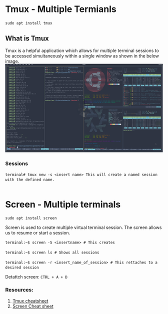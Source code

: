 # Tmux - Multiple Termianls

```shell
sudo apt install tmux
```

## What is Tmux
Tmux is a helpful application which allows for multiple terminal sessions to be accessed simultaneously within a single window as shown in the below image. 
![Tmux multi-terminal](assets/images/tmux-resized-multi.png)


### Sessions
```shell
terminal# tmux new -s <insert name> This will create a named session with the defined name. 


```


# Screen - Multiple terminals

```shell
sudo apt install screen
```

Screen is used to create multiple virtual terminal session. The screen allows us to resume or start a session. 

```shell
terminal:~$ screen -S <insertname> # This creates 

terminal:~$ screen ls # Shows all sessions

terminal:~$ screen -r <insert_name_of_session> # This rettaches to a desired session
``` 

Detattch screen: `CTRL + A + D`


### Resources: 
1. [Tmux cheatsheet](https://tmuxcheatsheet.com/)
2. [Screen Cheat sheet](https://opensource.com/sites/default/files/gated-content/osdc_cheatsheet-screen-2021.4.14.pdf)

